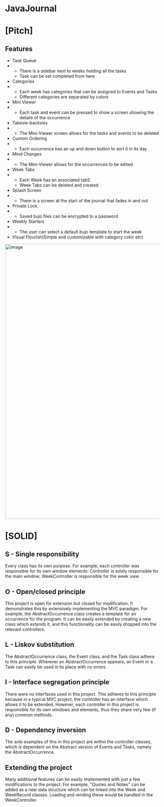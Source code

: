 # JavaJournal

# [Pitch]
## Features
- Task Queue
- - There is a sidebar next to weeks holding all the tasks
  - Task can be set completed from here
- Categories
- - Each week has categories that can be assigned to Events and Tasks
  - Different categories are separated by colors
- Mini Viewer
- - Each task and event can be pressed to show a screen showing the details of the occurrence
- Takesie-backsies
- - The Mini-Viewer screen allows for the tasks and events to be deleted
- Custom Ordering
- - Each occurrence has an up and down button to sort it in its day
- Mind Changes
- - The Mini-Viewer allows for the occurrences to be edited
- Week Tabs
- - Each Week has an associated tabS
  - Week Tabs can be deleted and created
- Splash Screen
- - There is a screen at the start of the journal that fades in and out
- Private Lock
- - Saved bujo files can be encrypted to a password 
- Weekly Starters
- - The user can select a default bujo template to start the week
- Visual Flourish(Simple and customizable with category color etc)

<img width="901" alt="image" src="https://github.com/CS-3500-OOD/pa05-indoortonguebubble/assets/22507817/a38de52b-1e61-4925-bd6b-018b8f1ddb76">

# [SOLID] 
## S - Single responsibility
Every class has its own purpose. For example, each controller was responsible for its own window elements: Controller is solely responsible for the main window; WeekController is responsible for the week view.

## O - Open/closed principle
This project is open for extension but closed for modification. It demonstrates this by extensively implementing the MVC paradigm. For example, the AbstractOccurrence class creates a template for an occurrence for the program. It can be easily extended by creating a new class which extends it, and this functionality can be easily dropped into the relevant controllers.

## L - Liskov substitution
The AbstractOccurrence class, the Event class, and the Task class adhere to this principle. Wherever an AbstractOccurrence appears, an Event or a Task can easily be used in its place with no errors.

## I - Interface segregation principle
There were no interfaces used in this project. This adheres to this principle because in a typical MVC project, the controller has an interface which allows it to be extended. However, each controller in this project is responsible for its own windows and elements, thus they share very few (if any) common methods.

## D - Dependency inversion
The sole examples of this in this project are within the controller classes, which is dependent on the Abstract version of Events and Tasks, namely the AbstractOccurrence. 

## Extending the project
Many additional features can be easily implemented with just a few modifications to the project. For example, "Quotes and Notes" can be added as a new data structure which can be linked into the Week and WeekRecord classes. Loading and rending these would be handled in the WeekController.

